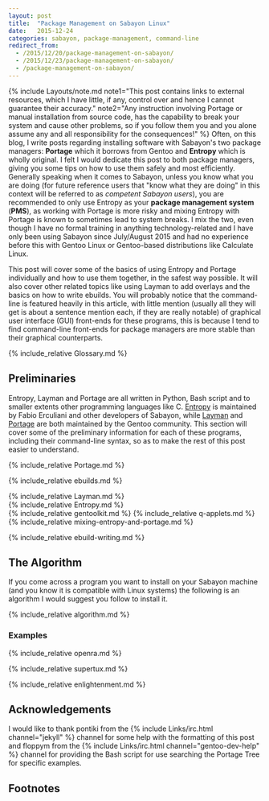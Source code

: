 ```yaml
---
layout: post
title:  "Package Management on Sabayon Linux"
date:   2015-12-24
categories: sabayon, package-management, command-line
redirect_from:
  - /2015/12/20/package-management-on-sabayon/
  - /2015/12/23/package-management-on-sabayon/
  - /package-management-on-sabayon/
---
```

{% include Layouts/note.md note1="This post contains links to external resources, which I have little, if any, control over and hence I cannot guarantee their accuracy." note2="Any instruction involving Portage or manual installation from source code, has the capability to break your system and cause other problems, so if you follow them you and you alone assume any and all responsibility for the consequences!" %}
Often, on this blog, I write posts regarding installing software with Sabayon's two package managers: **Portage** which it borrows from Gentoo and **Entropy** which is wholly original. I felt I would dedicate this post to both package managers, giving you some tips on how to use them safely and most efficiently. Generally speaking when it comes to Sabayon, unless you know what you are doing (for future reference users that "know what they are doing" in this context will be referred to as *competent Sabayon users*), you are recommended to only use Entropy as your **package management system** (**PMS**), as working with Portage is more risky and mixing Entropy with Portage is known to sometimes lead to system breaks. I mix the two, even though I have no formal training in anything technology-related and I have only been using Sabayon since July/August 2015 and had no experience before this with Gentoo Linux or Gentoo-based distributions like Calculate Linux.

This post will cover some of the basics of using Entropy and Portage individually and how to use them together, in the safest way possible. It will also cover other related topics like using Layman to add overlays and the basics on how to write ebuilds. You will probably notice that the command-line is featured heavily in this article, with little mention (usually all they will get is about a sentence mention each, if they are really notable) of graphical user interface (GUI) front-ends for these programs, this is because I tend to find command-line front-ends for package managers are more stable than their graphical counterparts.

{% include_relative Glossary.md %}

## Preliminaries
Entropy, Layman and Portage are all written in Python, Bash script and to smaller extents other programming languages like C. [Entropy](#entropy) is maintained by Fabio Erculiani and other developers of Sabayon, while [Layman](#layman) and [Portage](#portage) are both maintained by the Gentoo community. This section will cover some of the preliminary information for each of these programs, including their command-line syntax, so as to make the rest of this post easier to understand.

{% include_relative Portage.md %}

{% include_relative ebuilds.md %}

{% include_relative Layman.md %}
<br/>
{% include_relative Entropy.md %}
<br/>
{% include_relative gentoolkit.md %}
{% include_relative q-applets.md %}
{% include_relative mixing-entropy-and-portage.md %}

{% include_relative ebuild-writing.md %}

## The Algorithm
If you come across a program you want to install on your Sabayon machine (and you know it is compatible with Linux systems) the following is an algorithm I would suggest you follow to install it.

{% include_relative algorithm.md %}

### Examples
{% include_relative openra.md %}

{% include_relative supertux.md %}

{% include_relative enlightenment.md %}

## Acknowledgements
I would like to thank pontiki from the {% include Links/irc.html channel="jekyll" %} channel for some help with the formatting of this post and floppym from the {% include Links/irc.html channel="gentoo-dev-help" %} channel for providing the Bash script for use searching the Portage Tree for specific examples.

## Footnotes
[^1]: This is copied mostly from the [English Wikipedia](https://en.wikipedia.org/wiki/Package_manager)
[^2]: Specifically the [emerge.1.html](/man/emerge.1.html) manpage
[^3]: Source: [Entropy releases before 0.6.9](https://github.com/Sabayon/entropy/releases?after=0.6.9)

